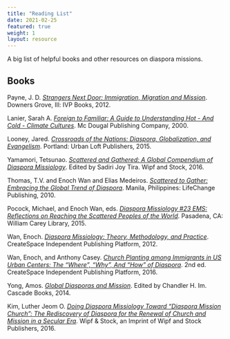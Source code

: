 ```yaml
---
title: "Reading List"
date: 2021-02-25
featured: true
weight: 1
layout: resource
---
```


A big list of helpful books and other resources on diaspora missions.

## Books
Payne, J. D. [*Strangers Next Door: Immigration, Migration and Mission*](https://amzn.to/3u7yQJR). Downers Grove, Ill: IVP Books, 2012.

Lanier, Sarah A. [*Foreign to Familiar: A Guide to Understanding Hot - And Cold - Climate Cultures*](https://amzn.to/2PCfHB9). Mc Dougal Publishing Company, 2000.

Looney, Jared. [*Crossroads of the Nations: Diaspora, Globalization, and Evangelism*](https://amzn.to/3cyKo2Q). Portland: Urban Loft Publishers, 2015.

Yamamori, Tetsunao. [*Scattered and Gathered: A Global Compendium of Diaspora Missiology*](https://amzn.to/39nI791). Edited by Sadiri Joy Tira. Wipf and Stock, 2016.

Thomas, T.V. and Enoch Wan and Elias Medeiros. [*Scattered to Gather: Embracing the Global Trend of Diaspora*](https://amzn.to/3dey4nQ). Manila, Philippines: LifeChange Publishing, 2010.

Pocock, Michael, and Enoch Wan, eds. [*Diaspora Missiology #23 EMS: Reflections on Reaching the Scattered Peoples of the World*](https://amzn.to/39m9wbq). Pasadena, CA: William Carey Library, 2015.

Wan, Enoch. [*Diaspora Missiology: Theory, Methodology, and Practice*](https://amzn.to/31tAzgp). CreateSpace Independent Publishing Platform, 2012.

Wan, Enoch, and Anthony Casey. [*Church Planting among Immigrants in US Urban Centers: The “Where”, “Why”, And “How” of Diaspora*](https://amzn.to/2PBFcCr). 2nd ed. CreateSpace Independent Publishing Platform, 2016.

Yong, Amos. [*Global Diasporas and Mission*](https://amzn.to/31trOmB). Edited by Chandler H. Im. Cascade Books, 2014.

Kim, Luther Jeom O. [*Doing Diaspora Missiology Toward “Diaspora Mission Church”: The Rediscovery of Diaspora for the Renewal of Church and Mission in a Secular Era*](https://amzn.to/3fmuCdt). Wipf & Stock, an Imprint of Wipf and Stock Publishers, 2016.